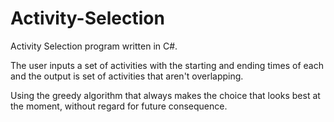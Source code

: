 # Activity-Selection

Activity Selection program written in C#.

The user inputs a set of activities with the starting and ending times of each and the output is set of activities that aren't overlapping.

Using the greedy algorithm that always makes the choice that looks best at the moment, without regard for future consequence.
